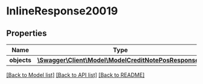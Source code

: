 # InlineResponse20019

## Properties
Name | Type | Description | Notes
------------ | ------------- | ------------- | -------------
**objects** | [**\Swagger\Client\Model\ModelCreditNotePosResponse[]**](ModelCreditNotePosResponse.md) |  | [optional] 

[[Back to Model list]](../../README.md#documentation-for-models) [[Back to API list]](../../README.md#documentation-for-api-endpoints) [[Back to README]](../../README.md)

